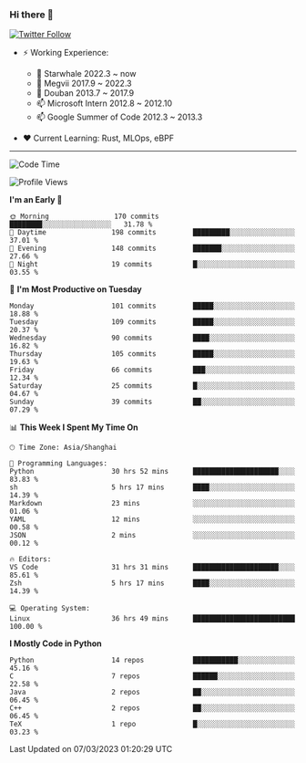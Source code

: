 ### Hi there 👋

[![Twitter Follow](https://img.shields.io/twitter/follow/tianweidut?style=social)](https://twitter.com/tianweidut)

- ⚡ Working Experience:
  - 🔭 Starwhale 2022.3 ~ now
  - 🌱 Megvii 2017.9 ~ 2022.3
  - 🌱 Douban 2013.7 ~ 2017.9
  - 📫 Microsoft Intern 2012.8 ~ 2012.10
  - 📫 Google Summer of Code 2012.3 ~ 2013.3

- ❤️ Current Learning: Rust, MLOps, eBPF

---
<!--START_SECTION:waka-->
![Code Time](http://img.shields.io/badge/Code%20Time-3%2C752%20hrs%2030%20mins-blue)

![Profile Views](http://img.shields.io/badge/Profile%20Views-0-blue)

**I'm an Early 🐤** 

```text
🌞 Morning                170 commits         ████████░░░░░░░░░░░░░░░░░   31.78 % 
🌆 Daytime                198 commits         █████████░░░░░░░░░░░░░░░░   37.01 % 
🌃 Evening                148 commits         ███████░░░░░░░░░░░░░░░░░░   27.66 % 
🌙 Night                  19 commits          █░░░░░░░░░░░░░░░░░░░░░░░░   03.55 % 
```
📅 **I'm Most Productive on Tuesday** 

```text
Monday                   101 commits         █████░░░░░░░░░░░░░░░░░░░░   18.88 % 
Tuesday                  109 commits         █████░░░░░░░░░░░░░░░░░░░░   20.37 % 
Wednesday                90 commits          ████░░░░░░░░░░░░░░░░░░░░░   16.82 % 
Thursday                 105 commits         █████░░░░░░░░░░░░░░░░░░░░   19.63 % 
Friday                   66 commits          ███░░░░░░░░░░░░░░░░░░░░░░   12.34 % 
Saturday                 25 commits          █░░░░░░░░░░░░░░░░░░░░░░░░   04.67 % 
Sunday                   39 commits          ██░░░░░░░░░░░░░░░░░░░░░░░   07.29 % 
```


📊 **This Week I Spent My Time On** 

```text
🕑︎ Time Zone: Asia/Shanghai

💬 Programming Languages: 
Python                   30 hrs 52 mins      █████████████████████░░░░   83.83 % 
sh                       5 hrs 17 mins       ████░░░░░░░░░░░░░░░░░░░░░   14.39 % 
Markdown                 23 mins             ░░░░░░░░░░░░░░░░░░░░░░░░░   01.06 % 
YAML                     12 mins             ░░░░░░░░░░░░░░░░░░░░░░░░░   00.58 % 
JSON                     2 mins              ░░░░░░░░░░░░░░░░░░░░░░░░░   00.12 % 

🔥 Editors: 
VS Code                  31 hrs 31 mins      █████████████████████░░░░   85.61 % 
Zsh                      5 hrs 17 mins       ████░░░░░░░░░░░░░░░░░░░░░   14.39 % 

💻 Operating System: 
Linux                    36 hrs 49 mins      █████████████████████████   100.00 % 
```

**I Mostly Code in Python** 

```text
Python                   14 repos            ███████████░░░░░░░░░░░░░░   45.16 % 
C                        7 repos             ██████░░░░░░░░░░░░░░░░░░░   22.58 % 
Java                     2 repos             ██░░░░░░░░░░░░░░░░░░░░░░░   06.45 % 
C++                      2 repos             ██░░░░░░░░░░░░░░░░░░░░░░░   06.45 % 
TeX                      1 repo              █░░░░░░░░░░░░░░░░░░░░░░░░   03.23 % 
```




 Last Updated on 07/03/2023 01:20:29 UTC
<!--END_SECTION:waka-->